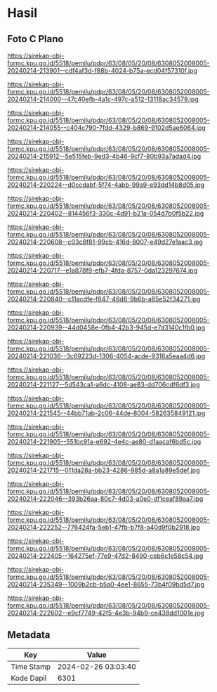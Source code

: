 # Hasil

## Foto C Plano

https://sirekap-obj-formc.kpu.go.id/5518/pemilu/pdpr/63/08/05/20/08/6308052008005-20240214-213901--cdf4af3d-f88b-4024-b75a-ecd04f57310f.jpg

https://sirekap-obj-formc.kpu.go.id/5518/pemilu/pdpr/63/08/05/20/08/6308052008005-20240214-214000--47c40efb-4a1c-497c-a512-13118ac34579.jpg

https://sirekap-obj-formc.kpu.go.id/5518/pemilu/pdpr/63/08/05/20/08/6308052008005-20240214-214055--c404c790-7fdd-4329-b869-9102d5ae6064.jpg

https://sirekap-obj-formc.kpu.go.id/5518/pemilu/pdpr/63/08/05/20/08/6308052008005-20240214-215912--5e515feb-9ed3-4b46-9cf7-80b93a7adad4.jpg

https://sirekap-obj-formc.kpu.go.id/5518/pemilu/pdpr/63/08/05/20/08/6308052008005-20240214-220224--d0ccdabf-5f74-4abb-99a9-e93dd14b8d05.jpg

https://sirekap-obj-formc.kpu.go.id/5518/pemilu/pdpr/63/08/05/20/08/6308052008005-20240214-220402--814456f3-330c-4d91-b21a-054d7b0f5b22.jpg

https://sirekap-obj-formc.kpu.go.id/5518/pemilu/pdpr/63/08/05/20/08/6308052008005-20240214-220608--c03c8f81-99cb-416d-8007-e49d27e1aac3.jpg

https://sirekap-obj-formc.kpu.go.id/5518/pemilu/pdpr/63/08/05/20/08/6308052008005-20240214-220717--e1a878f9-efb7-4fda-8757-0da123297674.jpg

https://sirekap-obj-formc.kpu.go.id/5518/pemilu/pdpr/63/08/05/20/08/6308052008005-20240214-220840--c11acdfe-f847-46d6-9b6b-a85e52f34271.jpg

https://sirekap-obj-formc.kpu.go.id/5518/pemilu/pdpr/63/08/05/20/08/6308052008005-20240214-220939--44d0458e-0fb4-42b3-945d-e7d3140c1fb0.jpg

https://sirekap-obj-formc.kpu.go.id/5518/pemilu/pdpr/63/08/05/20/08/6308052008005-20240214-221036--3c69223d-1306-4054-acde-9316a5eaa4d6.jpg

https://sirekap-obj-formc.kpu.go.id/5518/pemilu/pdpr/63/08/05/20/08/6308052008005-20240214-221127--5d543ca1-a6dc-4108-ae83-dd706cdf6df3.jpg

https://sirekap-obj-formc.kpu.go.id/5518/pemilu/pdpr/63/08/05/20/08/6308052008005-20240214-221545--44bb71ab-2c06-44de-8004-582635849121.jpg

https://sirekap-obj-formc.kpu.go.id/5518/pemilu/pdpr/63/08/05/20/08/6308052008005-20240214-221905--551bc91a-e692-4e4c-ae80-d1aacaf6bd5c.jpg

https://sirekap-obj-formc.kpu.go.id/5518/pemilu/pdpr/63/08/05/20/08/6308052008005-20240214-221715--011da28a-bb23-4286-985d-a8a1a89e5def.jpg

https://sirekap-obj-formc.kpu.go.id/5518/pemilu/pdpr/63/08/05/20/08/6308052008005-20240214-222046--393b26aa-80c7-4d03-a0e0-df1ceaf89aa7.jpg

https://sirekap-obj-formc.kpu.go.id/5518/pemilu/pdpr/63/08/05/20/08/6308052008005-20240214-222252--776424fa-5eb1-47fb-b7f8-a40d9f0b2918.jpg

https://sirekap-obj-formc.kpu.go.id/5518/pemilu/pdpr/63/08/05/20/08/6308052008005-20240214-222405--164275ef-77e9-47d2-8490-ceb6c1e58c54.jpg

https://sirekap-obj-formc.kpu.go.id/5518/pemilu/pdpr/63/08/05/20/08/6308052008005-20240214-235349--1009b2cb-b5a0-4ee1-8655-73b4f09bd5d7.jpg

https://sirekap-obj-formc.kpu.go.id/5518/pemilu/pdpr/63/08/05/20/08/6308052008005-20240214-222602--e9cf7749-42f5-4e3b-94b9-ce438dd1001e.jpg


## Metadata

| Key        | Value               |
| ---------- | ------------------- |
| Time Stamp | 2024-02-26 03:03:40 |
| Kode Dapil | 6301                |



